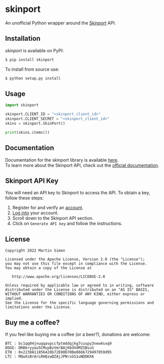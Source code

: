 # skinport

An unofficial Python wrapper around the [Skinport](https://skinport.com/) API.

## Installation

*skinport* is available on PyPI:

```bash
$ pip install skinport
```

To install from source use:

```bash
$ python setup.py install
```

## Usage

```python
import skinport

skinport.CLIENT_ID = "<skinport_client_id>"
skinport.CLIENT_SECRET = "<skinport_client_id>"
skins = skinport.SkinPort()

print(skins.items())
```

## Documentation

Documentation for the skinport library is available [here](./docs/api.md).\
To learn more about the Skinport API, check out the
[official documentation](https://docs.skinport.com/#introduction).

## Skinport API Key

You will need an API key to Skinport to access the API. To obtain a key, follow
these steps:

1) Register for and verify an [account](https://skinport.com/signup).
2) [Log into](https://skinport.com/account) your account.
3) Scroll down to the Skinport API section.
4) Click on `Generate API key` and follow the instructions.


## License

```
Copyright 2022 Martin Simon

Licensed under the Apache License, Version 2.0 (the "License");
you may not use this file except in compliance with the License.
You may obtain a copy of the License at

   http://www.apache.org/licenses/LICENSE-2.0

Unless required by applicable law or agreed to in writing, software
distributed under the License is distributed on an "AS IS" BASIS,
WITHOUT WARRANTIES OR CONDITIONS OF ANY KIND, either express or implied.
See the License for the specific language governing permissions and
limitations under the License.

```

## Buy me a coffee?

If you feel like buying me a coffee (or a beer?), donations are welcome:

```
BTC : bc1qq04jnuqqavpccfptmddqjkg7cuspy3new4sxq9
DOGE: DRBkryyau5CMxpBzVmrBAjK6dVdMZSBsuS
ETH : 0x2238A11856428b72E80D70Be8666729497059d95
LTC : MQwXsBrArLRHQzwQZAjJPNrxGS1uNDDKX6
```
